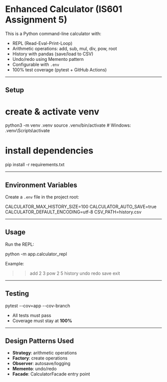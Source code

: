 # Enhanced Calculator (IS601 Assignment 5)

This is a Python command-line calculator with:
- REPL (Read-Eval-Print-Loop)
- Arithmetic operations: add, sub, mul, div, pow, root
- History with pandas (save/load to CSV)
- Undo/redo using Memento pattern
- Configurable with `.env`
- 100% test coverage (pytest + GitHub Actions)

---

## Setup

# create & activate venv
python3 -m venv .venv
source .venv/bin/activate   # Windows: .venv\Scripts\activate

# install dependencies
pip install -r requirements.txt

---

## Environment Variables

Create a `.env` file in the project root:

CALCULATOR_MAX_HISTORY_SIZE=100
CALCULATOR_AUTO_SAVE=true
CALCULATOR_DEFAULT_ENCODING=utf-8
CSV_PATH=history.csv

---

## Usage

Run the REPL:

python -m app.calculator_repl

Example:

>> add 2 3
>> pow 2 5
>> history
>> undo
>> redo
>> save
>> exit

---

## Testing

pytest --cov=app --cov-branch

- All tests must pass   
- Coverage must stay at **100%** 

---

## Design Patterns Used

- **Strategy**: arithmetic operations  
- **Factory**: create operations  
- **Observer**: autosave/logging  
- **Memento**: undo/redo  
- **Facade**: CalculatorFacade entry point  
